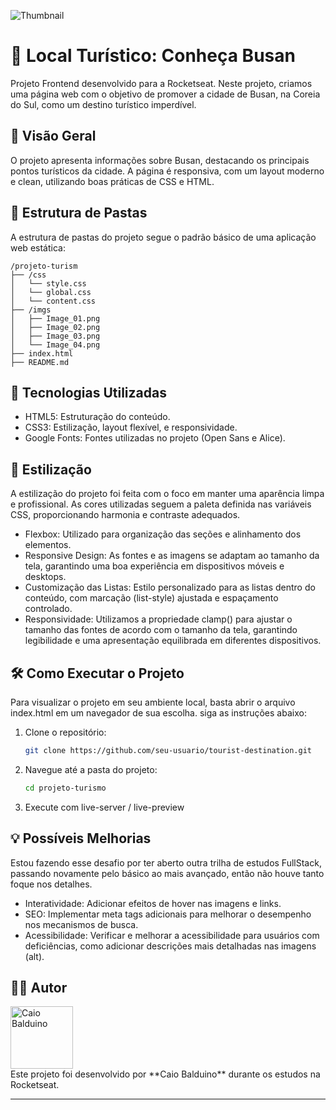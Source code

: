 ![Thumbnail](https://github.com/user-attachments/assets/5f5b4673-8e7c-48e8-a5fd-413c66f15ad8)

# 🔖 Local Turístico: Conheça Busan

Projeto Frontend desenvolvido para a Rocketseat. Neste projeto, criamos uma página web com o objetivo de promover a cidade de Busan, na Coreia do Sul, como um destino turístico imperdível.

## 📌 Visão Geral

O projeto apresenta informações sobre Busan, destacando os principais pontos turísticos da cidade. A página é responsiva, com um layout moderno e clean, utilizando boas práticas de CSS e HTML.

## 📂 Estrutura de Pastas

A estrutura de pastas do projeto segue o padrão básico de uma aplicação web estática:

```
/projeto-turism
├── /css
│   └── style.css
│   └── global.css
│   └── content.css
├── /imgs
│   ├── Image_01.png
│   ├── Image_02.png
│   ├── Image_03.png
│   └── Image_04.png
├── index.html
├── README.md
```

## 🚀 Tecnologias Utilizadas

- HTML5: Estruturação do conteúdo.
- CSS3: Estilização, layout flexível, e responsividade.
- Google Fonts: Fontes utilizadas no projeto (Open Sans e Alice).

## 🎨 Estilização

A estilização do projeto foi feita com o foco em manter uma aparência limpa e profissional. As cores utilizadas seguem a paleta definida nas variáveis CSS, proporcionando harmonia e contraste adequados.
- Flexbox: Utilizado para organização das seções e alinhamento dos elementos.
- Responsive Design: As fontes e as imagens se adaptam ao tamanho da tela, garantindo uma boa experiência em dispositivos móveis e desktops.
- Customização das Listas: Estilo personalizado para as listas dentro do conteúdo, com marcação (list-style) ajustada e espaçamento controlado.
- Responsividade: Utilizamos a propriedade clamp() para ajustar o tamanho das fontes de acordo com o tamanho da tela, garantindo legibilidade e uma apresentação equilibrada em diferentes dispositivos.

## 🛠️ Como Executar o Projeto

Para visualizar o projeto em seu ambiente local, basta abrir o arquivo index.html em um navegador de sua escolha. siga as instruções abaixo:

1. Clone o repositório:
   ```bash
   git clone https://github.com/seu-usuario/tourist-destination.git
   ```
2. Navegue até a pasta do projeto:
   ```bash
   cd projeto-turismo
   ```
3. Execute com live-server / live-preview

## 💡 Possíveis Melhorias
Estou fazendo esse desafio por ter aberto outra trilha de estudos FullStack, passando novamente pelo básico ao mais avançado, então não houve tanto foque nos detalhes.
- Interatividade: Adicionar efeitos de hover nas imagens e links.
- SEO: Implementar meta tags adicionais para melhorar o desempenho nos mecanismos de busca.
- Acessibilidade: Verificar e melhorar a acessibilidade para usuários com deficiências, como adicionar descrições mais detalhadas nas imagens (alt).

## 🧑‍🚀 Autor

<a href="https://github.com/Caiobaldudev">
  <img src="https://github.com/Caiobaldudev.png" alt="Caio Balduino" width="100">
</a> 
<br/>
Este projeto foi desenvolvido por **Caio Balduino** durante os estudos na Rocketseat. <br/>

---

